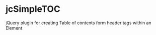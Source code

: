 jcSimpleTOC
===========

jQuery plugin for creating Table of contents form header tags within an Element